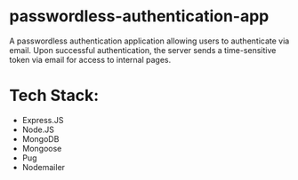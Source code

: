 # passwordless-authentication-app

A passwordless authentication application allowing users to authenticate via email. Upon successful authentication, 
the server sends a time-sensitive token via email for access to internal pages. 

# Tech Stack:
- Express.JS
- Node.JS
- MongoDB
- Mongoose
- Pug
- Nodemailer
